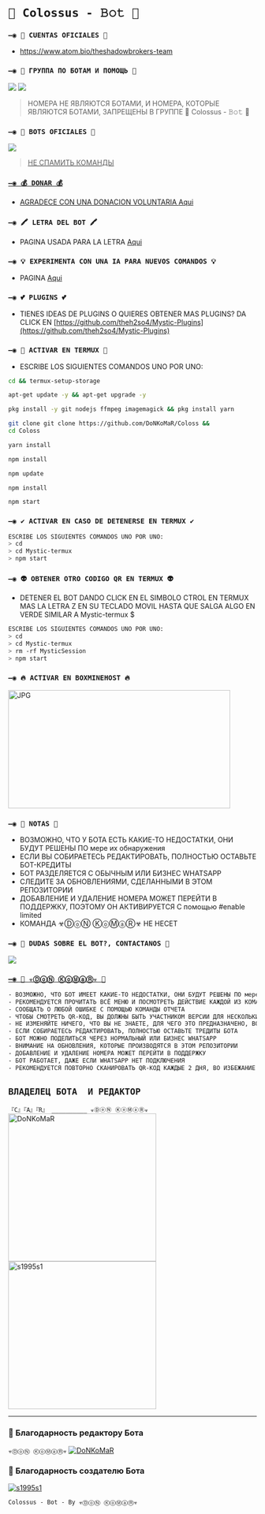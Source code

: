 # `🧿 Colossus - 𝙱𝚘𝚝 🔮`

### `—◉ 🔗 CUENTAS OFICIALES 🔗`

* https://www.atom.bio/theshadowbrokers-team

### `—◉ 💟 ГРУППА ПО БОТАМ И ПОМОЩЬ 💟`

<a href="https://chat.whatsapp.com/C16OT37Rp8L1tCT3znRfd7" target="blank"><img src="https://img.shields.io/badge/ВСЁ_O_БОТАХ_(KZ)-25D366?style=for-the-badge&logo=whatsapp&logoColor=white" /></a>
<a href="https://api.whatsapp.com/send/?phone=79773452127&text=/estado&type=phone_number&app_absent=0" target="blank"><img src="https://img.shields.io/badge/ВЛАДЕЛЕЦ_БОТА_(RU)-25D366?style=for-the-badge&logo=whatsapp&logoColor=white" /></a>

> НОМЕРА НЕ ЯВЛЯЮТСЯ БОТАМИ, И НОМЕРА, КОТОРЫЕ ЯВЛЯЮТСЯ БОТАМИ, ЗАПРЕЩЕНЫ В ГРУППЕ
🧿 Colossus - 𝙱𝚘𝚝 🔮
### `—◉ 🤖 BOTS OFICIALES 🤖`

<a href="https://api.whatsapp.com/send/?phone=79773452127&text=/estado&type=phone_number&app_absent=0" target="blank"><img src="https://img.shields.io/badge/Colossus_𝙱𝚘𝚝_-25D366?style=for-the-badge&logo=whatsapp&logoColor=white" />

 > НЕ СПАМИТЬ КОМАНДЫ

### `—◉ 💰 DONAR 💰`
- AGRADECE CON UNA DONACION VOLUNTARIA [Aqui](https://www.paypal.me/TheShadowBrokers133)

### `—◉ 🖍 LETRA DEL BOT 🖍`
- PAGINA USADA PARA LA LETRA [Aqui](https://smiley.cool/es/weirdmaker.php)

### `—◉ 💡 EXPERIMENTA CON UNA IA PARA NUEVOS COMANDOS 💡`
- PAGINA [Aqui](https://beta.openai.com/playground)

### `—◉ 💕 PLUGINS 💕`
- TIENES IDEAS DE PLUGINS O QUIERES OBTENER MAS PLUGINS? DA CLICK EN [https://github.com/theh2so4/Mystic-Plugins](https://github.com/theh2so4/Mystic-Plugins)
  

### `—◉ 👾 ACTIVAR EN TERMUX 👾` 
- ESCRIBE LOS SIGUIENTES COMANDOS UNO POR UNO:
```bash
cd && termux-setup-storage
```

```bash
apt-get update -y && apt-get upgrade -y
```

```bash
pkg install -y git nodejs ffmpeg imagemagick && pkg install yarn
```

```bash
git clone git clone https://github.com/DoNKoMaR/Coloss && 
cd Coloss
```

```bash
yarn install
```

```bash
npm install
```

```bash
npm update
```

```bash
npm install
```

```bash
npm start
```

### `—◉ ✔️ ACTIVAR EN CASO DE DETENERSE EN TERMUX ✔️`
```bash
ESCRIBE LOS SIGUIENTES COMANDOS UNO POR UNO:
> cd 
> cd Mystic-termux
> npm start
```

### `—◉ 👽 OBTENER OTRO CODIGO QR EN TERMUX 👽`
- DETENER EL BOT DANDO CLICK EN EL SIMBOLO CTROL EN TERMUX MAS LA LETRA Z EN SU TECLADO MOVIL HASTA QUE SALGA ALGO EN VERDE SIMILAR A Mystic-termux $  
```bash
ESCRIBE LOS SIGUIENTES COMANDOS UNO POR UNO:
> cd 
> cd Mystic-termux
> rm -rf MysticSession
> npm start
```

### `—◉ 🔥 ACTIVAR EN BOXMINEHOST 🔥`
<a href="https://boxmineworld.com"><img src="https://dzen.ru/media/id/5e609f0bb1c7d364b1a066bf/kakoe-orujie-ispolzuet-zimnii-soldat-v-filme-pervyi-mstitel-drugaia-voina-5e8dab4992068043c1170a97" width="450" height="240" alt="JPG"/></a>

### `—◉ 📝 NOTAS 📝`
- ВОЗМОЖНО, ЧТО У БОТА ЕСТЬ КАКИЕ-ТО НЕДОСТАТКИ, ОНИ БУДУТ РЕШЕНЫ ПО мере их обнаружения
- ЕСЛИ ВЫ СОБИРАЕТЕСЬ РЕДАКТИРОВАТЬ, ПОЛНОСТЬЮ ОСТАВЬТЕ БОТ-КРЕДИТЫ
- БОТ РАЗДЕЛЯЕТСЯ С ОБЫЧНЫМ ИЛИ БИЗНЕС WHATSAPP
- СЛЕДИТЕ ЗА ОБНОВЛЕНИЯМИ, СДЕЛАННЫМИ В ЭТОМ РЕПОЗИТОРИИ
- ДОБАВЛЕНИЕ И УДАЛЕНИЕ НОМЕРА МОЖЕТ ПЕРЕЙТИ В ПОДДЕРЖКУ, ПОЭТОМУ ОН АКТИВИРУЕТСЯ С помощью #enable limited
- КОМАНДА ☣ⒹⓞⓃ ⓀⓞⓂⓐⓇ☣ НЕ НЕСЕТ 
 
 ### `—◉ 👑 DUDAS SOBRE EL BOT?, CONTACTANOS 👑`
<a href="http://wa.me/79773452127" target="blank"><img src="https://img.shields.io/badge/☣ⒹⓞⓃ_ⓀⓞⓂⓐⓇ☣_СОЗДАТЕЛЬ-25D366?style=for-the-badge&logo=whatsapp&logoColor=white" />

### `—◉ 📝 ☣ⒹⓞⓃ ⓀⓞⓂⓐⓇ☣ 📝`
```bash
- ВОЗМОЖНО, ЧТО БОТ ИМЕЕТ КАКИЕ-ТО НЕДОСТАТКИ, ОНИ БУДУТ РЕШЕНЫ ПО мере их обнаружения
- РЕКОМЕНДУЕТСЯ ПРОЧИТАТЬ ВСЁ МЕНЮ И ПОСМОТРЕТЬ ДЕЙСТВИЕ КАЖДОЙ ИЗ КОМАНД
- СООБЩАТЬ О ЛЮБОЙ ОШИБКЕ С ПОМОЩЬЮ КОМАНДЫ ОТЧЕТА
- ЧТОБЫ СМОТРЕТЬ QR-КОД, ВЫ ДОЛЖНЫ БЫТЬ УЧАСТНИКОМ ВЕРСИИ ДЛЯ НЕСКОЛЬКИХ УСТРОЙСТВ (БЕТА) WHATSAPP
- НЕ ИЗМЕНЯЙТЕ НИЧЕГО, ЧТО ВЫ НЕ ЗНАЕТЕ, ДЛЯ ЧЕГО ЭТО ПРЕДНАЗНАЧЕНО, ВО ИЗБЕЖАНИЕ ПРОБЛЕМ ИЛИ ОШИБОК
- ЕСЛИ СОБИРАЕТЕСЬ РЕДАКТИРОВАТЬ, ПОЛНОСТЬЮ ОСТАВЬТЕ ТРЕДИТЫ БОТА
- БОТ МОЖНО ПОДЕЛИТЬСЯ ЧЕРЕЗ НОРМАЛЬНЫЙ ИЛИ БИЗНЕС WHATSAPP
- ВНИМАНИЕ НА ОБНОВЛЕНИЯ, КОТОРЫЕ ПРОИЗВОДЯТСЯ В ЭТОМ РЕПОЗИТОРИИ
- ДОБАВЛЕНИЕ И УДАЛЕНИЕ НОМЕРА МОЖЕТ ПЕРЕЙТИ В ПОДДЕРЖКУ
- БОТ РАБОТАЕТ, ДАЖЕ ЕСЛИ WHATSAPP НЕТ ПОДКЛЮЧЕНИЯ
- РЕКОМЕНДУЕТСЯ ПОВТОРНО СКАНИРОВАТЬ QR-КОД КАЖДЫЕ 2 ДНЯ, ВО ИЗБЕЖАНИЕ ПРОБЛЕМ ИЛИ ОШИБОК
```

## `ВЛАДЕЛЕЦ БОТА  И РЕДАКТОР` 
`『C』『A』『R』 __________ ☣ⒹⓞⓃ ⓀⓞⓂⓐⓇ☣`
<a href="https://github.com/DoNKoMaR"><img src="https://github.com/DoNKoMaR.png" width="300" height="300" alt="DoNKoMaR"/></a>
<a href="https://github.com/s1995s1"><img src="https://github.com/s1995s1.png" width="300" height="300" alt="s1995s1"/></a>

----

### 🌟 Благодарность редактору Бота
 
`☣ⒹⓞⓃ ⓀⓞⓂⓐⓇ☣`
[![DoNKoMaR](https://64.media.tumblr.com/2539d481fd5f91c2a9748fdf18c17375/tumblr_n9y114IdTc1sxpnovo1_500.gifv?size=100)](https://github.com/DoNKoMaR)
### 🌟 Благодарность создателю Бота
 
[![s1995s1]("https://github.com/s1995s1".png?size=100)](https://github.com/s1995s1)
  
`Colossus - 𝙱𝚘𝚝 - By ☣ⒹⓞⓃ ⓀⓞⓂⓐⓇ☣`
